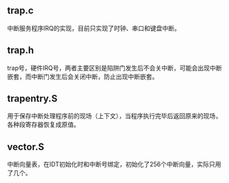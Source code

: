 ## trap.c

中断服务程序IRQ的实现，目前只实现了时钟、串口和键盘中断。

## trap.h

trap号，硬件IRQ号，两者主要区别是陷阱门发生后不会关中断，可能会出现中断嵌套，而中断门发生后会关闭中断，防止出现中断嵌套。

## trapentry.S

用于保存中断处理程序前的现场（上下文），当程序执行完毕后返回原来的现场，各种段寄存器恢复成原值。

## vector.S

中断向量表，在IDT初始化时和中断号绑定，初始化了256个中断向量，实际只用了几个。